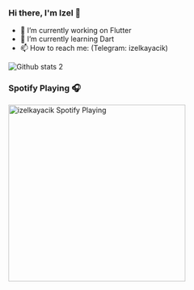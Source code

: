 ### Hi there, I'm Izel 👋



- 🔭 I’m currently working on Flutter
- 🌱 I’m currently learning Dart
- 📫 How to reach me: (Telegram: izelkayacik)

![Github stats 2](https://github-readme-stats.vercel.app/api?username=izelkayacik&show_icons=true&theme=radical)

### Spotify Playing 🎧

[<img src="https://now-playing-iztuka.vercel.app/api/spotify-playing" alt="izelkayacik Spotify Playing" width="350" />](https://open.spotify.com/user/mzxzgpbbak3xh659fzllxl1iw?si=c4946f561f5d4b33)
